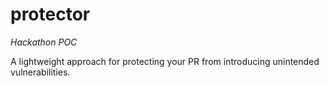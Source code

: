 # protector

*Hackathon POC*

A lightweight approach for protecting your PR from introducing unintended vulnerabilities.

